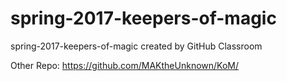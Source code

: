 # spring-2017-keepers-of-magic
spring-2017-keepers-of-magic created by GitHub Classroom

Other Repo: https://github.com/MAKtheUnknown/KoM/

